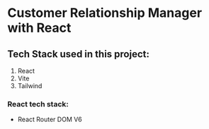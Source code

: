 # Customer Relationship Manager with React
## Tech Stack used in this project:
1. React
2. Vite
3. Tailwind
### React tech stack:
- React Router DOM V6